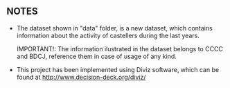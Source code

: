 NOTES
-----
 * The dataset shown in "data" folder, is a new dataset, which contains
   information about the activity of castellers during the last years.
   
   IMPORTANT!: The information ilustrated in the dataset belongs to CCCC 
				and BDCJ, reference them in case of usage of any kind.
	
 * This project has been implemented using Diviz software, which can
   be found at http://www.decision-deck.org/diviz/